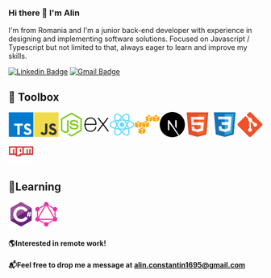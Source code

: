 ### Hi there 👋 I'm Alin

I'm from Romania and I'm a junior back-end developer with experience in designing and implementing software solutions. Focused on Javascript / Typescript but not limited to that, always eager to learn and improve my skills.  

[![Linkedin Badge](https://img.shields.io/badge/-Bujor_Iosif-blue?style=flat-square&logo=Linkedin&logoColor=white&link=https://www.linkedin.com/in/iosif-bujor-89465753//)](https://www.linkedin.com/in/alindavidc/) 
[![Gmail Badge](https://img.shields.io/badge/-bujoriosif@gmail.com-c14438?style=flat-square&logo=Gmail&logoColor=white&link=mailto:bujoriosif@gmail.com)](mailto:alin.constantin1695@gmail.com)

## 🧰 Toolbox

<img src="https://github.com/devicons/devicon/blob/master/icons/typescript/typescript-original.svg" alt="TypeScript logo" width="50" height="50"/><img src="https://github.com/devicons/devicon/blob/master/icons/javascript/javascript-original.svg" alt="Javascript logo" width="50" height="50"/><img src="https://github.com/devicons/devicon/blob/master/icons/nodejs/nodejs-original.svg" alt="NodeJS logo" width="50" height="50"/><img src="https://github.com/devicons/devicon/blob/master/icons/express/express-original.svg" alt="Express logo" width="50" height="50"/><img src="https://github.com/devicons/devicon/blob/master/icons/react/react-original.svg" alt="React logo" width="50" height="50"/><img src="https://github.com/devicons/devicon/blob/master/icons/amazonwebservices/amazonwebservices-original.svg" alt="AWS logo" width="50" height="50"/><img src="https://github.com/devicons/devicon/blob/master/icons/nextjs/nextjs-original.svg" alt="NextJS logo" width="50" height="50"/><img src="https://github.com/devicons/devicon/blob/master/icons/html5/html5-original.svg" alt="HTML 5 logo" width="50" height="50"/>
<img src="https://github.com/devicons/devicon/blob/master/icons/css3/css3-original.svg" alt="CSS3 logo" width="50" height="50"/><img src="https://github.com/devicons/devicon/blob/master/icons/git/git-original.svg" alt="Git logo" width="50" height="50"/><img src="https://github.com/devicons/devicon/blob/master/icons/npm/npm-original-wordmark.svg" alt="NPM logo" width="50" height="50"/>

## 🏫Learning

<img src="https://github.com/devicons/devicon/blob/master/icons/csharp/csharp-original.svg" alt="C sharp logo" width="50" height="50"/><img src="https://github.com/devicons/devicon/blob/master/icons/graphql/graphql-plain.svg" alt="GraphQL logo" width="50" height="50"/>








#### 🌎Interested in remote work!

#### 📬Feel free to drop me a message at alin.constantin1695@gmail.com
